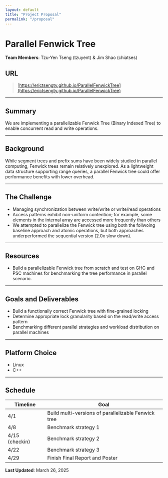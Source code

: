 ```yaml
---
layout: default
title: "Project Proposal"
permalink: "/proposal"
---
```


# Parallel Fenwick Tree 

**Team Members**: Tzu-Yen Tseng (tzuyent) & Jim Shao (chiatses)

## URL
> [https://erictsengty.github.io/ParallelFenwickTree](https://erictsengty.github.io/ParallelFenwickTree)

---

## Summary
We are implementing a parallelizable Fenwick Tree (Binary Indexed Tree) to enable concurrent read and write operations.

---

## Background
While segment trees and prefix sums have been widely studied in parallel computing, Fenwick trees remain relatively unexplored. As a lightweight data structure supporting range queries, a parallel Fenwick tree could offer performance benefits with lower overhead.

---

## The Challenge
- Managing synchronization between write/write or write/read operations
- Access patterns exhibit non-uniform contention; for example, some elements in the internal array are accessed more frequently than others
- We attempted to parallelize the Fenwick tree using both the follwoing baseline approach and atomic operations, but both approaches underperformed the sequential version (2.0x slow down).

---

## Resources
- Build a parallelizable Fenwick tree from scratch and test on GHC and PSC machines for benchmarking the tree performance in parallel scenario.

---

## Goals and Deliverables
- Build a functionally correct Fenwick tree with fine-grained locking
- Determine appropriate lock granularity based on the read/write access pattern
- Benchmarking different parallel strategies and workload distribution on parallel machines

<!-- ### Plan to Achieve (minimum)

### Hope to Achieve (stretch) -->

---

## Platform Choice
- Linux
- C++

---

## Schedule

| Timeline      | Goal |
| --------      | -------- |
| 4/1           | Build multi-versions of parallelizable Fenwick tree |
| 4/8           | Benchmark strategy 1 |
| 4/15 (checkin)| Benchmark strategy 2 |
| 4/22          | Benchmark strategy 3 |
| 4/29          | Finish Final Report and Poster |

**Last Updated**: March 26, 2025
